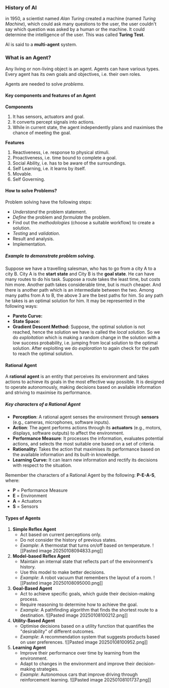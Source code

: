 ### History of AI
in 1950, a scientist named *Alan Turing* created a machine (named *Turing Machine*), which could ask many questions to the user, the user couldn't say which question was asked by a human or the machine. It could determine the intelligence of the user. This was called **Turing Test**.

AI is said to a **multi-agent** system.

### What is an Agent?
Any living or non-living object is an agent. Agents can have various types. 
Every agent has its own goals and objectives, i.e. their own roles.

Agents are needed to solve *problems.*

#### Key components and features of an Agent
**Components**
1. It has sensors, actuators and goal.
2. It converts percept signals into actions.
3. While in current state, the agent independently plans and maximises the chance of meeting the goal.

**Features**
1. Reactiveness, i.e. response to physical stimuli.
2. Proactiveness, i.e. time bound to complete a goal.
3. Social Ability, i.e. has to be aware of the surroundings.
4. Self Learning, i.e. it learns by itself.
5. Movable.
6. Self Governing.

#### How to solve Problems?
Problem solving have the following steps:
- *Understand* the problem statement.
- *Define* the problem and *formulate* the problem.
- Find out the *methodologies* (choose a suitable workflow) to create a solution.
- *Testing* and *validation*.
- Result and analysis.
- Implementation.

##### Example to demonstrate problem solving.
Suppose we have a travelling salesman, who has to go from a city A to a city B. City A is the **start state** and City B is the **goal state**. He can have many routes to do his task. Suppose a route takes the least time, but costs him more. Another path takes considerable time, but is much cheaper. And there is another path which is an intermediate between the two. Among many paths from A to B, the above 3 are the best paths for him.
So any path he takes is an optimal solution for him. It may be represented in the following ways:
- **Pareto Curve:** 
- **State Space:**
- **Gradient Descent Method:**
	Suppose, the optimal solution is not reached, hence the solution we have is called the *local solution*. So we do *exploitation* which is making a random change in the solution with a low success probability, i.e. jumping from local solution to the optimal solution. After exploiting we do *exploration* to again check for the path to reach the optimal solution.

#### Rational Agent
A **rational agent** is an entity that perceives its environment and takes actions to achieve its goals in the most effective way possible. It is designed to operate autonomously, making decisions based on available information and striving to maximise its performance.

##### Key characters of a Rational Agent
- **Perception**: A rational agent senses the environment through **sensors** (e.g., cameras, microphones, software inputs).
- **Action**: The agent performs actions through its **actuators** (e.g., motors, displays, software outputs) to affect the environment.
- **Performance Measure**: It processes the information, evaluates potential actions, and selects the most suitable one based on a set of criteria.
- **Rationality:** Takes the action that maximises its performance based on the available information and its built-in knowledge.
- **Learning Curve:** It can learn new information and rectify its decisions with respect to the situation.

Remember the characters of a Rational Agent by the following:
**P-E-A-S**, where:
- **P** = Performance Measure
- **E** = Environment
- **A** = Actuators
- **S** = Sensors

#### Types of Agents
1. **Simple Reflex Agent**
	- Act based on current perceptions only.
	- Do not consider the history of previous states.
	- *Example*: A thermostat that turns on/off based on temperature.
	![[Pasted image 20250108094833.png]]
2. **Model-based Reflex Agent**
	- Maintain an internal state that reflects part of the environment's history.
	- Use this model to make better decisions.
	- *Example*: A robot vacuum that remembers the layout of a room.
	![[Pasted image 20250108095000.png]]
3. **Goal-Based Agent**
	- Act to achieve specific goals, which guide their decision-making process.
	- Require reasoning to determine how to achieve the goal.
	- *Example*: A pathfinding algorithm that finds the shortest route to a destination.
	![[Pasted image 20250108100212.png]]
4. **Utility-Based Agent**
	- Optimise decisions based on a utility function that quantifies the "desirability" of different outcomes.
	- *Example*: A recommendation system that suggests products based on user preferences.
	![[Pasted image 20250108100952.png]]
5. **Learning Agent**
	- Improve their performance over time by learning from the environment.
	- Adapt to changes in the environment and improve their decision-making strategies.
	- *Example*: Autonomous cars that improve driving through reinforcement learning.
	![[Pasted image 20250108101737.png]]

